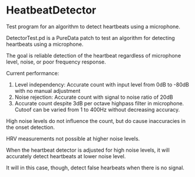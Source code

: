 # HeatbeatDetector
Test program for an algorithm to detect heartbeats using a microphone.

DetectorTest.pd is a PureData patch to test an algorithm for detecting heartbeats using a microphone. 

The goal is reliable detection of the heartbeat regardless of microphone level, noise, or poor frequency response.

Current performance:

1.  Level independency: Accurate count with input level from 0dB to -80dB with no manual adjustment
2.  Noise rejection:  Accurate count with signal to noise ratio of 20dB
3.  Accurate count despite 3dB per octave highpass filter in microphone.  Cutoof can be varied from 1 to 400Hz without decreasing accuracy.

High noise levels do not influence the count, but do cause inaccuracies in the onset detection.  

HRV measurements not possible at higher noise levels.

When the heartbeat detector is adjusted for high noise levels, it will accurately detect heartbeats at lower noise level.

It will in this case, though, detect false hearbeats when there is no signal.
